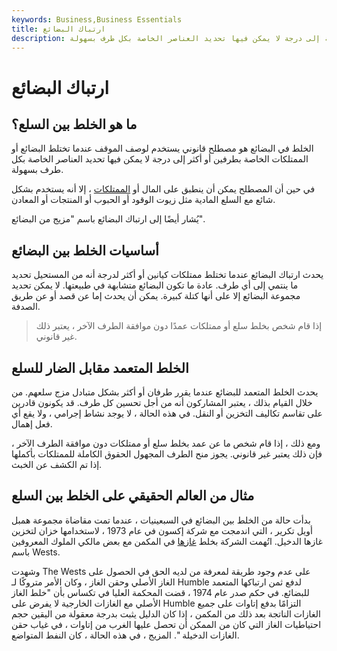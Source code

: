 ```yaml
---
keywords: Business,Business Essentials
title: ارتباك البضائع
description: الخلط في السلع هو مصطلح قانوني يستخدم لوصف الحالة التي تصبح فيها البضائع أو ممتلكات طرفين أو أكثر مختلطة إلى درجة لا يمكن فيها تحديد العناصر الخاصة بكل طرف بسهولة.
---
```


# ارتباك البضائع
## ما هو الخلط بين السلع؟

الخلط في البضائع هو مصطلح قانوني يستخدم لوصف الموقف عندما تختلط البضائع أو الممتلكات الخاصة بطرفين أو أكثر إلى درجة لا يمكن فيها تحديد العناصر الخاصة بكل طرف بسهولة.

في حين أن المصطلح يمكن أن ينطبق على المال أو [الممتلكات](/property) ، إلا أنه يستخدم بشكل شائع مع السلع المادية مثل زيوت الوقود أو الحبوب أو المنتجات أو المعادن.

يُشار أيضًا إلى ارتباك البضائع باسم "مزيج من البضائع".

## أساسيات الخلط بين البضائع

يحدث ارتباك البضائع عندما تختلط ممتلكات كيانين أو أكثر لدرجة أنه من المستحيل تحديد ما ينتمي إلى أي طرف. عادة ما تكون البضائع متشابهة في طبيعتها. لا يمكن تحديد مجموعة البضائع إلا على أنها كتلة كبيرة. يمكن أن يحدث إما عن قصد أو عن طريق الصدفة.

> إذا قام شخص بخلط سلع أو ممتلكات عمدًا دون موافقة الطرف الآخر ، يعتبر ذلك غير قانوني.

>

## الخلط المتعمد مقابل الضار للسلع

يحدث الخلط المتعمد للبضائع عندما يقرر طرفان أو أكثر بشكل متبادل مزج سلعهم. من خلال القيام بذلك ، يعتبر المشاركون أنه من أجل تحسين كل طرف. قد يكونون قادرين على تقاسم تكاليف التخزين أو النقل. في هذه الحالة ، لا يوجد نشاط إجرامي ، ولا يقع أي فعل إهمال.

ومع ذلك ، إذا قام شخص ما عن عمد بخلط سلع أو ممتلكات دون موافقة الطرف الآخر ، فإن ذلك يعتبر غير قانوني. يجوز منح الطرف المجهول الحقوق الكاملة للممتلكات بأكملها إذا تم الكشف عن الخبث.

## مثال من العالم الحقيقي على الخلط بين السلع

بدأت حالة من الخلط بين البضائع في السبعينيات ، عندما تمت مقاضاة مجموعة همبل أويل تكرير ، التي اندمجت مع شركة إكسون في عام 1973 ، لاستخدامها خزان لتخزين غازها الدخيل. اتُهمت الشركة بخلط [غازها](/commoditiesexchange) في المكمن مع بعض مالكي الملوك المعروفين باسم Wests.

وشهدت The Wests على عدم وجود طريقة لمعرفة من لديه الحق في الحصول على الغاز الأصلي وحقن الغاز ، وكان الأمر متروكًا لـ Humble لدفع ثمن ارتباكها المتعمد للبضائع. في حكم صدر عام 1974 ، قضت المحكمة العليا في تكساس بأن "خلط الغاز الأصلي مع الغازات الخارجية لا يفرض على Humble التزامًا بدفع إتاوات على جميع الغازات الناتجة بعد ذلك من المكمن ، إذا كان الدليل يثبت بدرجة معقولة من اليقين حجم احتياطيات الغاز التي كان من الممكن أن تحصل عليها الغرب من إتاوات ، في غياب حقن الغازات الدخيلة ". المزيج ، في هذه الحالة ، كان النفط المتواضع.

